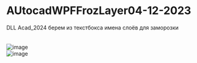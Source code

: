 # AUtocadWPFFrozLayer04-12-2023
 DLL Acad_2024 берем из текстбокса имена слоёв для заморозки  
 <br> <br>
 ![image](https://github.com/fishman123456/AUtocadWPFFrozLayer04-12-2023/assets/106389581/b21bffe4-66b8-4b10-8c0c-5e764ac3b5c7)
 <br>
 ![image](https://github.com/fishman123456/AUtocadWPFFrozLayer04-12-2023/assets/106389581/1e81c74e-9da6-44c5-b50d-3cc54852db0c)


